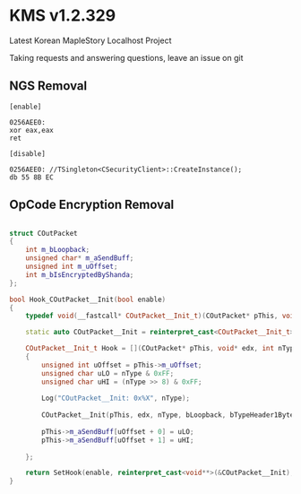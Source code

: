 # KMS v1.2.329
Latest Korean MapleStory Localhost Project

Taking requests and answering questions, leave an issue on git

## NGS Removal
```
[enable]

0256AEE0:
xor eax,eax
ret

[disable]

0256AEE0: //TSingleton<CSecurityClient>::CreateInstance();
db 55 8B EC
```

## OpCode Encryption Removal

```cpp

struct COutPacket
{
	int m_bLoopback;
	unsigned char* m_aSendBuff;
	unsigned int m_uOffset;
	int m_bIsEncryptedByShanda;
};

bool Hook_COutPacket__Init(bool enable)
{
	typedef void(__fastcall* COutPacket__Init_t)(COutPacket* pThis, void* edx, int nType, int bLoopback, int bTypeHeader1Byte);

	static auto COutPacket__Init = reinterpret_cast<COutPacket__Init_t>(0x00774580);

	COutPacket__Init_t Hook = [](COutPacket* pThis, void* edx, int nType, int bLoopback, int bTypeHeader1Byte) -> void
	{
		unsigned int uOffset = pThis->m_uOffset;
		unsigned char uLO = nType & 0xFF;
		unsigned char uHI = (nType >> 8) & 0xFF;
		
		Log("COutPacket__Init: 0x%X", nType);
		
		COutPacket__Init(pThis, edx, nType, bLoopback, bTypeHeader1Byte);
		
		pThis->m_aSendBuff[uOffset + 0] = uLO;
		pThis->m_aSendBuff[uOffset + 1] = uHI;
		
	};

	return SetHook(enable, reinterpret_cast<void**>(&COutPacket__Init), Hook);
}
```
